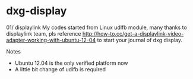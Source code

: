 # dxg-display

01/ displaylink
My codes started from Linux udlfb module, many thanks to displaylink team, pls reference http://how-to.cc/get-a-displaylink-video-adapter-working-with-ubuntu-12-04 to start your journal of dxg display.

Notes
- Ubuntu 12.04 is the only verified platform now
- A little bit change of udlfb is required
